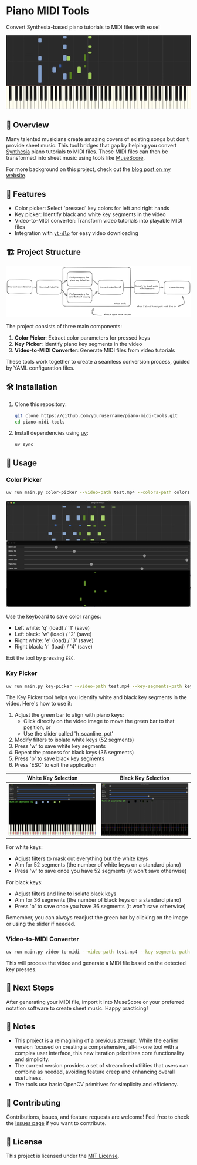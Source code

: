 # Piano MIDI Tools

Convert Synthesia-based piano tutorials to MIDI files with ease!

![Synthesia Tutorial Example](docs/image.png)

## 🎹 Overview

Many talented musicians create amazing covers of existing songs but don't provide sheet music. This tool bridges that gap by helping you convert [Synthesia](https://synthesiagame.com/) piano tutorials to MIDI files. These MIDI files can then be transformed into sheet music using tools like [MuseScore](https://musescore.org/en).

For more background on this project, check out the [blog post on my website](https://blog.evanraalte.nl/).

## 🚀 Features

- Color picker: Select 'pressed' key colors for left and right hands
- Key picker: Identify black and white key segments in the video
- Video-to-MIDI converter: Transform video tutorials into playable MIDI files
- Integration with [`yt-dlp`](https://github.com/yt-dlp/yt-dlp) for easy video downloading

## 🏗️ Project Structure

![Project Structure](docs/image-1.png)

The project consists of three main components:

1. **Color Picker**: Extract color parameters for pressed keys
2. **Key Picker**: Identify piano key segments in the video
3. **Video-to-MIDI Converter**: Generate MIDI files from video tutorials

These tools work together to create a seamless conversion process, guided by YAML configuration files.

## 🛠️ Installation

1. Clone this repository:
   ```bash
   git clone https://github.com/yourusername/piano-midi-tools.git
   cd piano-midi-tools
   ```

2. Install dependencies using [uv](https://docs.astral.sh/uv/):
   ```bash
   uv sync
   ```

## 🎵 Usage

### Color Picker

```bash
uv run main.py color-picker --video-path test.mp4 --colors-path colors.yaml --frame-end 250
```

![Color Picker UI](docs/image-2.png)

Use the keyboard to save color ranges:
- Left white: 'q' (load) / '1' (save)
- Left black: 'w' (load) / '2' (save)
- Right white: 'e' (load) / '3' (save)
- Right black: 'r' (load) / '4' (save)

Exit the tool by pressing `ESC`.

### Key Picker

```bash
uv run main.py key-picker --video-path test.mp4 --key-segments-path keys.yaml
```

The Key Picker tool helps you identify white and black key segments in the video. Here's how to use it:

1. Adjust the green bar to align with piano keys:
   - Click directly on the video image to move the green bar to that position, or
   - Use the slider called 'h_scanline_pct'
2. Modify filters to isolate white keys (52 segments)
3. Press 'w' to save white key segments
4. Repeat the process for black keys (36 segments)
5. Press 'b' to save black key segments
6. Press 'ESC' to exit the application

| White Key Selection | Black Key Selection |
|---------------------|---------------------|
| ![White Key Selection](docs/image-4.png) | ![Black Key Selection](docs/image-5.png) |

For white keys:
- Adjust filters to mask out everything but the white keys
- Aim for 52 segments (the number of white keys on a standard piano)
- Press 'w' to save once you have 52 segments (it won't save otherwise)

For black keys:
- Adjust filters and line to isolate black keys
- Aim for 36 segments (the number of black keys on a standard piano)
- Press 'b' to save once you have 36 segments (it won't save otherwise)

Remember, you can always readjust the green bar by clicking on the image or using the slider if needed.

### Video-to-MIDI Converter

```bash
uv run main.py video-to-midi --video-path test.mp4 --key-segments-path keys.yaml --colors-path colors.yaml --midi-path output.midi
```

This will process the video and generate a MIDI file based on the detected key presses.

## 🎼 Next Steps

After generating your MIDI file, import it into MuseScore or your preferred notation software to create sheet music. Happy practicing!

## 📝 Notes

- This project is a reimagining of a [previous attempt](https://github.com/evanraalte/piano_tutorial_to_midi). While the earlier version focused on creating a comprehensive, all-in-one tool with a complex user interface, this new iteration prioritizes core functionality and simplicity.
- The current version provides a set of streamlined utilities that users can combine as needed, avoiding feature creep and enhancing overall usefulness.
- The tools use basic OpenCV primitives for simplicity and efficiency.

## 🤝 Contributing

Contributions, issues, and feature requests are welcome! Feel free to check the [issues page](https://github.com/evanraalte/piano_midi/issues) if you want to contribute.

## 📄 License

This project is licensed under the [MIT License](LICENSE).

